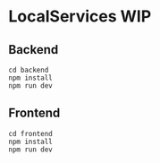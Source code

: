 # LocalServices WIP

## Backend
```
cd backend
npm install
npm run dev
```
## Frontend
```
cd frontend
npm install
npm run dev
```
